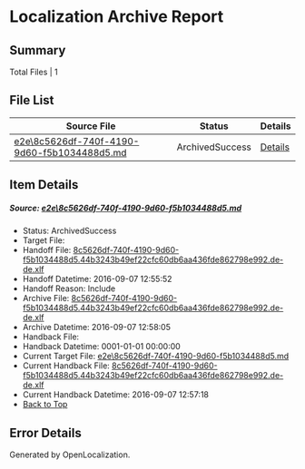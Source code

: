 # <a name='report-top'></a> Localization Archive Report

## Summary
 Total Files | 1

## File List
 Source File | Status | Details 
 ----------- | ------ | ------- 
 [e2e\8c5626df-740f-4190-9d60-f5b1034488d5.md](https://github.com/OpenLocalizationTestOrg/ol-test0/blob/6e37f0e3c285bba7669189eb07057064b8d56022/e2e/8c5626df-740f-4190-9d60-f5b1034488d5.md) | ArchivedSuccess | [Details](#1516691aaea81a1a5b7036f0843aaa2c7203f2772)

## Item Details
##### <a name='1516691aaea81a1a5b7036f0843aaa2c7203f2772'></a> Source: [e2e\8c5626df-740f-4190-9d60-f5b1034488d5.md](https://github.com/OpenLocalizationTestOrg/ol-test0/blob/6e37f0e3c285bba7669189eb07057064b8d56022/e2e/8c5626df-740f-4190-9d60-f5b1034488d5.md)
* Status: ArchivedSuccess
* Target File: 
* Handoff File: [8c5626df-740f-4190-9d60-f5b1034488d5.44b3243b49ef22cfc60db6aa436fde862798e992.de-de.xlf](https://github.com/OpenLocalizationTestOrg/ol-test0-handoff/blob/87c150023b2c89856a1f591c47b61bf4ecac30af/ol-handoff/OpenLocalizationTestOrg/ol-test0-dede/yuwzho/ht/8c5626df-740f-4190-9d60-f5b1034488d5.44b3243b49ef22cfc60db6aa436fde862798e992.de-de.xlf)
* Handoff Datetime: 2016-09-07 12:55:52
* Handoff Reason: Include
* Archive File: [8c5626df-740f-4190-9d60-f5b1034488d5.44b3243b49ef22cfc60db6aa436fde862798e992.de-de.xlf](https://github.com/OpenLocalizationTestOrg/ol-test0-handoff/blob/6bc5e74c16ce84f0d868966dca3178496c4f6a4a/ol-archive/OpenLocalizationTestOrg/ol-test0-dede/yuwzho/ht/8c5626df-740f-4190-9d60-f5b1034488d5.44b3243b49ef22cfc60db6aa436fde862798e992.de-de.xlf)
* Archive Datetime: 2016-09-07 12:58:05
* Handback File: 
* Handback Datetime: 0001-01-01 00:00:00
* Current Target File: [e2e\8c5626df-740f-4190-9d60-f5b1034488d5.md](https://github.com/OpenLocalizationTestOrg/ol-test0-dede/blob/8e9f7cecdec3b8d21fedc2edbd54ed639a1a1915/e2e/8c5626df-740f-4190-9d60-f5b1034488d5.md)
* Current Handback File: [8c5626df-740f-4190-9d60-f5b1034488d5.44b3243b49ef22cfc60db6aa436fde862798e992.de-de.xlf](https://github.com/OpenLocalizationTestOrg/ol-test0-handback/blob/3d597cf14b33b8082b488864a992b6dafb9308a2/ol-handback/OpenLocalizationTestOrg/ol-test0-dede/yuwzho/ht/8c5626df-740f-4190-9d60-f5b1034488d5.44b3243b49ef22cfc60db6aa436fde862798e992.de-de.xlf)
* Current Handback Datetime: 2016-09-07 12:57:18
* [Back to Top](#report-top)


## Error Details

Generated by OpenLocalization.
